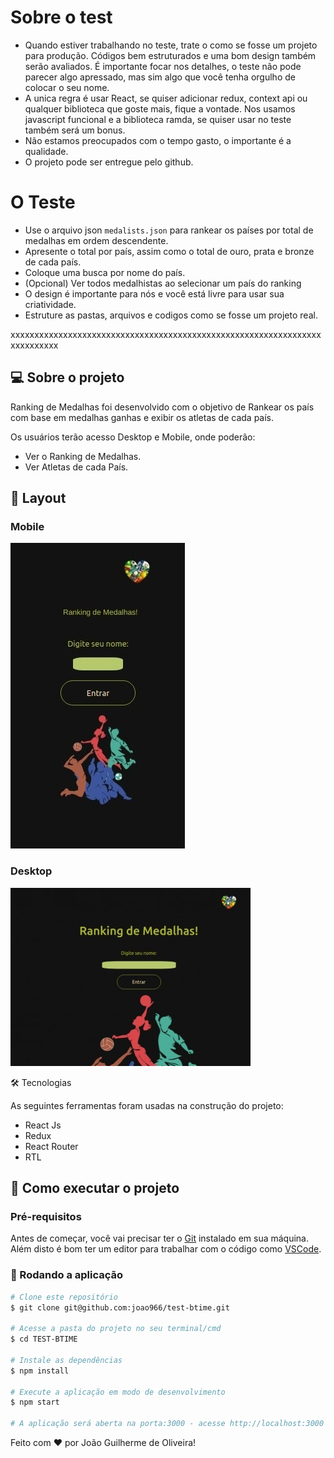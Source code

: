 # Sobre o test

- Quando estiver trabalhando no teste, trate o como se fosse um projeto para produção. Códigos bem estruturados e uma bom design também serão avaliados. É importante focar nos detalhes, o teste não pode parecer algo apressado, mas sim algo que você tenha orgulho de colocar o seu nome.
- A unica regra é usar React, se quiser adicionar redux, context api ou qualquer biblioteca que goste mais, fique a vontade. Nos usamos javascript funcional e a biblioteca ramda, se quiser usar no teste também será um bonus.
- Não estamos preocupados com o tempo gasto, o importante é a qualidade.
- O projeto pode ser entregue pelo github.

# O Teste

- Use o arquivo json `medalists.json` para rankear os países por total de medalhas em ordem descendente.
- Apresente o total por país, assim como o total de ouro, prata e bronze de cada país.
- Coloque uma busca por nome do país.
- (Opcional) Ver todos medalhistas ao selecionar um país do ranking
- O design é importante para nós e você está livre para usar sua criatividade.
- Estruture as pastas, arquivos e codigos como se fosse um projeto real.

xxxxxxxxxxxxxxxxxxxxxxxxxxxxxxxxxxxxxxxxxxxxxxxxxxxxxxxxxxxxxxxxxxxxxxxxxxx

## 💻 Sobre o projeto

Ranking de Medalhas foi desenvolvido com o objetivo de Rankear os país com base em medalhas ganhas e exibir os atletas de cada país.

Os usuários terão acesso Desktop e Mobile, onde poderão:

- Ver o Ranking de Medalhas.
- Ver Atletas de cada País.

## 🎨 Layout

### Mobile

<img src="src/assets/layout-mobile2.jpg"/>

### Desktop

<img src="src/assets/layout-desktop.jpg"/>

🛠 Tecnologias

As seguintes ferramentas foram usadas na construção do projeto:

* React Js
* Redux
* React Router
* RTL


## 🚀 Como executar o projeto

### Pré-requisitos

Antes de começar, você vai precisar ter o [Git](https://git-scm.com) instalado em sua máquina.
Além disto é bom ter um editor para trabalhar com o código como [VSCode](https://code.visualstudio.com/).

### 🧭 Rodando a aplicação
```bash
# Clone este repositório
$ git clone git@github.com:joao966/test-btime.git

# Acesse a pasta do projeto no seu terminal/cmd
$ cd TEST-BTIME

# Instale as dependências
$ npm install

# Execute a aplicação em modo de desenvolvimento
$ npm start

# A aplicação será aberta na porta:3000 - acesse http://localhost:3000
```

Feito com ❤️ por João Guilherme de Oliveira!
